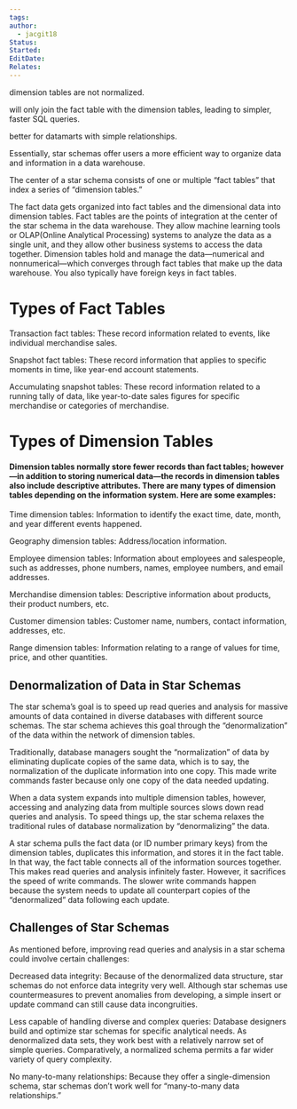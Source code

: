 ```yaml
---
tags: 
author:
  - jacgit18
Status: 
Started: 
EditDate: 
Relates:
---
```

dimension tables are not normalized. 

will only join the fact table with the dimension tables, leading to simpler, faster SQL queries. 

better for datamarts with simple relationships. 

Essentially, star schemas offer users a more efficient way to organize data and information in a data warehouse. 

The center of a star schema consists of one or multiple “fact tables” that index a series of “dimension tables.” 

The fact data gets organized into fact tables and the dimensional data into dimension tables. Fact tables are the points of integration at the center of the star schema in the data warehouse. They allow machine learning tools or OLAP(Online Analytical Processing) systems to analyze the data as a single unit, and they allow other business systems to access the data together. Dimension tables hold and manage the data—numerical and nonnumerical—which converges through fact tables that make up the data warehouse. You also typically have foreign keys in fact tables. 

# Types of Fact Tables 

Transaction fact tables: These record information related to events, like individual merchandise sales. 

Snapshot fact tables: These record information that applies to specific moments in time, like year-end account statements. 

Accumulating snapshot tables: These record information related to a running tally of data, like year-to-date sales figures for specific merchandise or categories of merchandise. 

# Types of Dimension Tables 

#### Dimension tables normally store fewer records than fact tables; however—in addition to storing numerical data—the records in dimension tables also include descriptive attributes. There are many types of dimension tables depending on the information system. Here are some examples: 

Time dimension tables: Information to identify the exact time, date, month, and year different events happened. 

Geography dimension tables: Address/location information. 

Employee dimension tables: Information about employees and salespeople, such as addresses, phone numbers, names, employee numbers, and email addresses. 

Merchandise dimension tables: Descriptive information about products, their product numbers, etc. 

Customer dimension tables: Customer name, numbers, contact information, addresses, etc. 

Range dimension tables: Information relating to a range of values for time, price, and other quantities. 

## Denormalization of Data in Star Schemas 

The star schema’s goal is to speed up read queries and analysis for massive amounts of data contained in diverse databases with different source schemas. The star schema achieves this goal through the “denormalization” of the data within the network of dimension tables. 

Traditionally, database managers sought the “normalization” of data by eliminating duplicate copies of the same data, which is to say, the normalization of the duplicate information into one copy. This made write commands faster because only one copy of the data needed updating. 

When a data system expands into multiple dimension tables, however, accessing and analyzing data from multiple sources slows down read queries and analysis. To speed things up, the star schema relaxes the traditional rules of database normalization by “denormalizing” the data. 

A star schema pulls the fact data (or ID number primary keys) from the dimension tables, duplicates this information, and stores it in the fact table. In that way, the fact table connects all of the information sources together. This makes read queries and analysis infinitely faster. However, it sacrifices the speed of write commands. The slower write commands happen because the system needs to update all counterpart copies of the “denormalized” data following each update. 

## Challenges of Star Schemas 

As mentioned before, improving read queries and analysis in a star schema could involve certain challenges: 

Decreased data integrity: Because of the denormalized data structure, star schemas do not enforce data integrity very well. Although star schemas use countermeasures to prevent anomalies from developing, a simple insert or update command can still cause data incongruities. 

Less capable of handling diverse and complex queries: Database designers build and optimize star schemas for specific analytical needs. As denormalized data sets, they work best with a relatively narrow set of simple queries. Comparatively, a normalized schema permits a far wider variety of query complexity. 

No many-to-many relationships: Because they offer a single-dimension schema, star schemas don’t work well for “many-to-many data relationships.”
